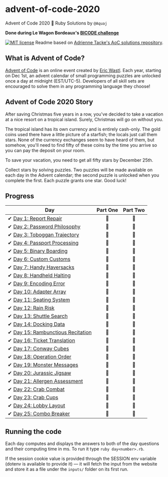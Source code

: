 # advent-of-code-2020
Advent of Code 2020 🎄 Ruby Solutions by `@Aquaj`

**Done during Le Wagon Bordeaux's [BICODE challenge](https://www.bicode.camp)**

[![MIT license](https://img.shields.io/badge/License-MIT-blue.svg)](https://opensource.org/licenses/MIT)
Readme based on [Adrienne Tacke's AoC solutions repository](https://github.com/adriennetacke/advent-of-code-2020).

## What is Advent of Code?
[Advent of Code](http://adventofcode.com) is an online event created by [Eric Wastl](https://twitter.com/ericwastl).
Each year, starting on Dec 1st, an advent calendar of small programming puzzles are unlocked once a day at midnight
(EST/UTC-5). Developers of all skill sets are encouraged to solve them in any programming language they choose!

## Advent of Code 2020 Story
After saving Christmas five years in a row, you've decided to take a vacation at a nice resort on a tropical island.
Surely, Christmas will go on without you.

The tropical island has its own currency and is entirely cash-only. The gold coins used there have a little picture of a
starfish; the locals just call them stars. None of the currency exchanges seem to have heard of them, but somehow,
you'll need to find fifty of these coins by the time you arrive so you can pay the deposit on your room.

To save your vacation, you need to get all fifty stars by December 25th.

Collect stars by solving puzzles. Two puzzles will be made available on each day in the Advent calendar; the second
puzzle is unlocked when you complete the first. Each puzzle grants one star. Good luck!

## Progress

| Day  | Part One | Part Two |
|---|:---:|:---:|
| ✔ [Day 1: Report Repair](day1.rb)| 🌟 | 🌟 |
| ✔ [Day 2: Password Philosophy](day2.rb)| 🌟 | 🌟 |
| ✔ [Day 3: Toboggan Trajectory](day3.rb)| 🌟 | 🌟 |
| ✔ [Day 4: Passport Processing](day4.rb)| 🌟 | 🌟 |
| ✔ [Day 5: Binary Boarding](day5.rb)| 🌟 | 🌟 |
| ✔ [Day 6: Custom Customs](day6.rb)| 🌟 | 🌟 |
| ✔ [Day 7: Handy Haversacks](day7.rb)| 🌟 | 🌟 |
| ✔ [Day 8: Handheld Halting](day8.rb)| 🌟 | 🌟 |
| ✔ [Day 9: Encoding Error](day9.rb)| 🌟 | 🌟 |
| ✔ [Day 10: Adapter Array](day10.rb)| 🌟 | 🌟 |
| ✔ [Day 11: Seating System](day11.rb)| 🌟 | 🌟 |
| ✔ [Day 12: Rain Risk](day12.rb)| 🌟 | 🌟 |
| ✔ [Day 13: Shuttle Search](day13.rb)| 🌟 | 🌟 |
| ✔ [Day 14: Docking Data](day14.rb)| 🌟 | 🌟 |
| ✔ [Day 15: Rambunctious Recitation](day15.rb)| 🌟 | 🌟 |
| ✔ [Day 16: Ticket Translation](day16.rb)| 🌟 | 🌟 |
| ✔ [Day 17: Conway Cubes](day17.rb)| 🌟 | 🌟 |
| ✔ [Day 18: Operation Order](day18.rb)| 🌟 | 🌟 |
| ✔ [Day 19: Monster Messages](day19.rb)| 🌟 | 🌟 |
| ✔ [Day 20: Jurassic Jigsaw](day20.rb)| 🌟 | 🌟 |
| ✔ [Day 21: Allergen Assessment](day21.rb)| 🌟 | 🌟 |
| ✔ [Day 22: Crab Combat](day22.rb)| 🌟 | 🌟 |
| ✔ [Day 23: Crab Cups](day23.rb)| 🌟 | 🌟 |
| ✔ [Day 24: Lobby Layout](day24.rb)| 🌟 | 🌟 |
| ✔ [Day 25: Combo Breaker](day25.rb)| 🌟 | 🌟 |

## Running the code

Each day computes and displays the answers to both of the day questions and their computing time in ms. To run it type `ruby day<number>.rb`.

If the session cookie value is provided through the SESSION env variable (dotenv is available to provide it) — it will
fetch the input from the website and store it as a file under the `inputs/` folder on its first run.
